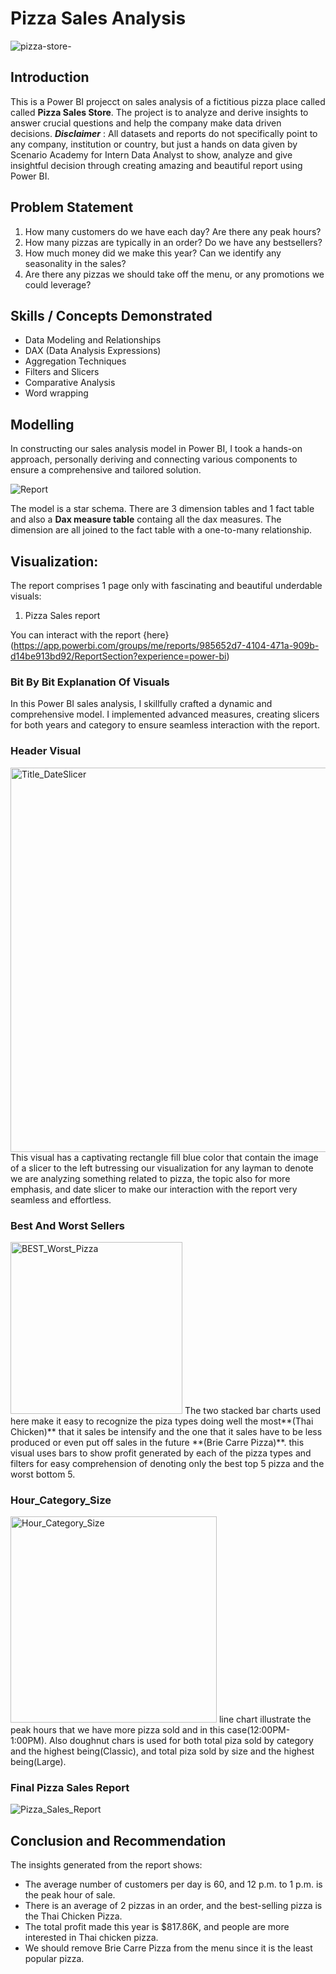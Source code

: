 # Pizza Sales Analysis

![pizza-store-](https://github.com/habeebsalaudeen/Capstone-Project/assets/97491265/fa60115a-398c-4112-aed8-0c0e5fb3b49a)


## Introduction
This is a Power BI projecct on sales analysis of a fictitious pizza place called called **Pizza Sales Store**.
The project is to analyze and derive insights to answer crucial questions and help the company make data driven 
decisions.
**_Disclaimer_** : All datasets and reports do not specifically point to any company, institution or country, but just a hands on data given by Scenario Academy for Intern Data Analyst to show, analyze and give insightful decision through creating amazing and beautiful report using Power BI.

## Problem Statement
1. How many customers do we have each day? Are there any peak hours? 
2. How many pizzas are typically in an order? Do we have any bestsellers?
3. How much money did we make this year? Can we identify any seasonality in the sales?
4. Are there any pizzas we should take off the menu, or any promotions we could leverage?

## Skills / Concepts Demonstrated
- Data Modeling and Relationships
- DAX (Data Analysis Expressions)
- Aggregation Techniques
- Filters and Slicers
- Comparative Analysis
- Word wrapping

## Modelling
In constructing our sales analysis model in Power BI, I took a hands-on approach, personally deriving and connecting 
various components to ensure a comprehensive and tailored solution. 

![Report](https://github.com/habeebsalaudeen/Capstone-Project/assets/97491265/588278ad-c238-4a9f-bdc6-156d286d7bb3)


The model is a star schema.
There are 3 dimension tables and 1 fact table and also a **Dax measure table** containg all the dax measures. The dimension are all joined to the fact table with a one-to-many relationship.

## Visualization:

The report comprises 1 page only with fascinating and beautiful underdable visuals:
1. Pizza Sales report 

You can interact with the report {here} 
(https://app.powerbi.com/groups/me/reports/985652d7-4104-471a-909b-d14be913bd92/ReportSection?experience=power-bi)

### Bit By Bit Explanation Of Visuals
In this Power BI sales analysis, I skillfully crafted a dynamic and comprehensive model. I implemented advanced measures, creating slicers for both years and category to ensure seamless interaction with the report.

### Header Visual
<img width="615" alt="Title_DateSlicer" src="https://github.com/habeebsalaudeen/Capstone-Project/assets/97491265/9b8af064-93f2-41af-bbad-89627f22ed5d">
This visual has a captivating rectangle fill blue color that contain the image of a slicer to the left butressing our visualization for any layman to denote we are analyzing something related to pizza, the topic also for more emphasis, and date slicer to make our interaction with the report very seamless and effortless.

### Best And Worst Sellers
<img width="275" alt="BEST_Worst_Pizza" src="https://github.com/habeebsalaudeen/Capstone-Project/assets/97491265/629a4928-7ca2-414c-b170-d742fc452a34">
The two stacked bar charts used here make it easy to recognize the piza types doing well the most**(Thai Chicken)** that it sales be intensify and the one that it sales have to be less produced or even put off sales in the future **(Brie Carre Pizza)**. this visual uses bars to show profit generated by each of the pizza types and filters for easy comprehension of denoting only the best top 5 pizza and the worst bottom 5.

### Hour_Category_Size
<img width="330" alt="Hour_Category_Size" src="https://github.com/habeebsalaudeen/Capstone-Project/assets/97491265/b952443e-3d7c-43f8-8f72-1ad22640a643">
line chart illustrate the peak hours that we have more pizza sold and in this case(12:00PM-1:00PM). Also doughnut chars is used for both total piza sold by category and the highest being(Classic), and total piza sold by size and the highest being(Large).

### Final Pizza Sales Report
![Pizza_Sales_Report](https://github.com/habeebsalaudeen/Capstone-Project/assets/97491265/fc24fa4b-fb93-4fd3-8c59-1a04ea2a771d)

## Conclusion and Recommendation
The insights generated from the report shows:
- The average number of customers per day is 60, and 12 p.m. to 1 p.m. is the peak hour of sale.
- There is an average of 2 pizzas in an order, and the best-selling pizza is the Thai Chicken Pizza.
- The total profit made this year is $817.86K, and people are more interested in Thai chicken pizza.
- We should remove Brie Carre Pizza from the menu since it is the least popular pizza.
